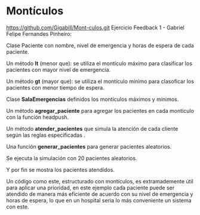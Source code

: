 # Montículos
https://github.com/Gigabill/Mont-culos.git
Ejercicio Feedback 1 - Gabriel Felipe Fernandes Pinheiro:

Clase Paciente con nombre, nivel de emergencia y horas de espera de cada paciente.

Un método __lt__ (menor que): se utiliza el montículo máximo para clasificar los pacientes con mayor nivel de emergencia.

Un método __gt__ (mayor que): se utiliza el montículo mínimo para clasoficar los pacientes con menor tiempo de espera.

Clase __SalaEmergencias__ definidos los montículos máximos y mínimos.

Un método __agregar_paciente__ para agregar los pacientes en cada montículo con la función headpush.

Un método __atender_pacientes__ que simula la atención de cada cliente según las reglas especificadas .

Una función __generar_pacientes__ para generar pacientes aleatorios.

Se ejecuta la simulación con 20 pacientes aleatorios.

Y por fin se mostra los pacientes atendidos.

Un código como este, estructurado con montículos, es extramademente útil para aplicar una prioridad, en este ejemplo cada paciente puede ser atendido de manera más eficiente de acuerdo con su nivel de emergencia y horas de espera, lo que en un hospital seria lo más conveniente un sistema con este.
